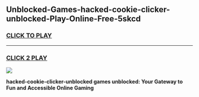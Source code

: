 
## Unblocked-Games-hacked-cookie-clicker-unblocked-Play-Online-Free-5skcd
<h3>
<a href="https://premium76.site?title=hacked-cookie-clicker-unblocked&ref=26A">CLICK TO PLAY</a></h3>
<hr>

<h3>
<a href="https://premium76.site?title=hacked-cookie-clicker-unblocked&ref=26A">CLICK 2 PLAY</a>
  
</h3>

<a href="https://premium76.site?title=hacked-cookie-clicker-unblocked&ref=26A"><img src="https://clearcache.store/games.png"></a>


**hacked-cookie-clicker-unblocked games unblocked: Your Gateway to Fun and Accessible Online Gaming**
